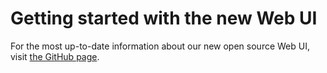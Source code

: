 # Getting started with the new Web UI

For the most up-to-date information about our new open source Web UI,
visit [the GitHub page](https://github.com/THEOplayer/web-ui).

